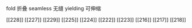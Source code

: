 




fold 折叠
seamless 无缝
yielding 可伸缩

[[228]]
[[227]]
[[229]]
[[225]]
[[224]]
[[222]]
[[223]]
[[216]]
[[217]]
[[218]]